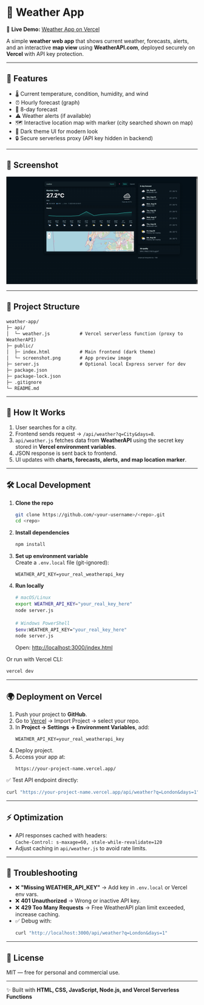 # 🌙 Weather App  

🔗 **Live Demo:** [Weather App on Vercel](https://weather-app-cyan-zeta-65.vercel.app/)  

A simple **weather web app** that shows current weather, forecasts, alerts, and an interactive **map view** using **WeatherAPI.com**, deployed securely on **Vercel** with API key protection.  

---

## 📌 Features
- 🌡️ Current temperature, condition, humidity, and wind  
- ⏰ Hourly forecast (graph)  
- 📅 8-day forecast  
- ⚠️ Weather alerts (if available)  
- 🗺️ Interactive location map with marker (city searched shown on map)  
- 🌙 Dark theme UI for modern look  
- 🔒 Secure serverless proxy (API key hidden in backend)  

---

## 📸 Screenshot  

![Weather App Screenshot](./public/screenshot.png)    

---

## 📂 Project Structure
```
weather-app/
├─ api/
│  └─ weather.js           # Vercel serverless function (proxy to WeatherAPI)
├─ public/
│  ├─ index.html           # Main frontend (dark theme)
│  └─ screenshot.png       # App preview image
├─ server.js               # Optional local Express server for dev
├─ package.json
├─ package-lock.json
├─ .gitignore
└─ README.md
```

---

## 🚀 How It Works
1. User searches for a city.  
2. Frontend sends request → `/api/weather?q=City&days=8`.  
3. `api/weather.js` fetches data from **WeatherAPI** using the secret key stored in **Vercel environment variables**.  
4. JSON response is sent back to frontend.  
5. UI updates with **charts, forecasts, alerts, and map location marker**.  

---

## 🛠️ Local Development

1. **Clone the repo**
   ```bash
   git clone https://github.com/<your-username>/<repo>.git
   cd <repo>
   ```

2. **Install dependencies**
   ```bash
   npm install
   ```

3. **Set up environment variable**  
   Create a `.env.local` file (git-ignored):
   ```
   WEATHER_API_KEY=your_real_weatherapi_key
   ```

4. **Run locally**
   ```bash
   # macOS/Linux
   export WEATHER_API_KEY="your_real_key_here"
   node server.js

   # Windows PowerShell
   $env:WEATHER_API_KEY="your_real_key_here"
   node server.js
   ```

   Open: [http://localhost:3000/index.html](http://localhost:3000/index.html)

Or run with Vercel CLI:
   ```bash
   vercel dev
   ```

---

## 🌍 Deployment on Vercel

1. Push your project to **GitHub**.  
2. Go to [Vercel](https://vercel.com) → Import Project → select your repo.  
3. In **Project → Settings → Environment Variables**, add:
   ```
   WEATHER_API_KEY=your_real_weatherapi_key
   ```
4. Deploy project.  
5. Access your app at:
   ```
   https://your-project-name.vercel.app/
   ```

✅ Test API endpoint directly:
```bash
curl "https://your-project-name.vercel.app/api/weather?q=London&days=1"
```

---

## ⚡ Optimization
- API responses cached with headers:  
  `Cache-Control: s-maxage=60, stale-while-revalidate=120`  
- Adjust caching in `api/weather.js` to avoid rate limits.  

---

## 🐞 Troubleshooting
- ❌ **"Missing WEATHER_API_KEY"** → Add key in `.env.local` or Vercel env vars.  
- ❌ **401 Unauthorized** → Wrong or inactive API key.  
- ❌ **429 Too Many Requests** → Free WeatherAPI plan limit exceeded, increase caching.  
- ✅ Debug with:
  ```bash
  curl "http://localhost:3000/api/weather?q=London&days=1"
  ```

---

## 📜 License
MIT — free for personal and commercial use.  

---

✨ Built with **HTML, CSS, JavaScript, Node.js, and Vercel Serverless Functions**  
